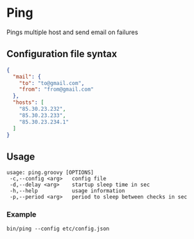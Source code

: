 # Ping

Pings multiple host and send email on failures

## Configuration file syntax

```json
{
  "mail": {
    "to": "to@gmail.com",
    "from": "from@gmail.com"
  },
  "hosts": [
    "85.30.23.232",
    "85.30.23.233",
    "85.30.23.234.1"
  ]
}
```
## Usage
```
usage: ping.groovy [OPTIONS]
 -c,--config <arg>   config file
 -d,--delay <arg>    startup sleep time in sec
 -h,--help           usage information
 -p,--period <arg>   period to sleep between checks in sec
```
### Example

```
bin/ping --config etc/config.json
```
